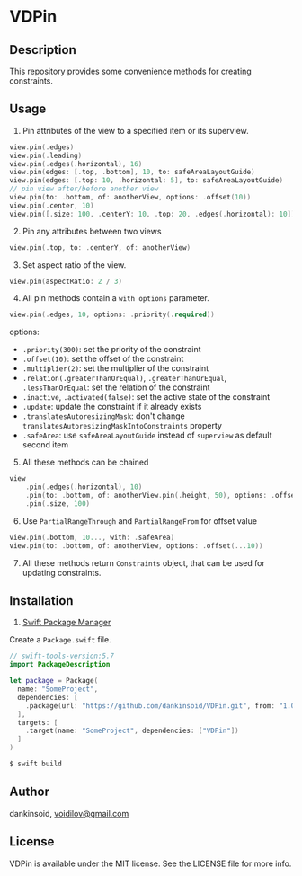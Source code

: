 # VDPin

## Description

This repository provides some convenience methods for creating constraints.


## Usage

1. Pin attributes of the view to a specified item or its superview.
```swift
view.pin(.edges)
view.pin(.leading)
view.pin(.edges(.horizontal), 16)
view.pin(edges: [.top, .bottom], 10, to: safeAreaLayoutGuide)
view.pin(edges: [.top: 10, .horizontal: 5], to: safeAreaLayoutGuide)
// pin view after/before another view
view.pin(to: .bottom, of: anotherView, options: .offset(10))
view.pin(.center, 10)
view.pin([.size: 100, .centerY: 10, .top: 20, .edges(.horizontal): 10])
```
2. Pin any attributes between two views
```swift
view.pin(.top, to: .centerY, of: anotherView)
```
3. Set aspect ratio of the view.
```swift
view.pin(aspectRatio: 2 / 3)
```
4. All pin methods contain a `with options` parameter.
```swift
view.pin(.edges, 10, options: .priority(.required))
```
options:
- `.priority(300)`: set the priority of the constraint
- `.offset(10)`: set the offset of the constraint
- `.multiplier(2)`: set the multiplier of the constraint
- `.relation(.greaterThanOrEqual)`, `.greaterThanOrEqual`, `.lessThanOrEqual`: set the relation of the constraint
- `.inactive`, `.activated(false)`: set the active state of the constraint
- `.update`: update the constraint if it already exists
- `.translatesAutoresizingMask`: don't change `translatesAutoresizingMaskIntoConstraints` property
- `.safeArea`: use `safeAreaLayoutGuide` instead of `superview` as default second item
5. All these methods can be chained
```swift
view
    .pin(.edges(.horizontal), 10)
    .pin(to: .bottom, of: anotherView.pin(.height, 50), options: .offset(20))
    .pin(.size, 100)
```
6. Use `PartialRangeThrough` and `PartialRangeFrom` for offset value
```swift
view.pin(.bottom, 10..., with: .safeArea)
view.pin(to: .bottom, of: anotherView, options: .offset(...10))
```
7. All these methods return `Constraints` object, that can be used for updating constraints.

 
## Installation
1. [Swift Package Manager](https://github.com/apple/swift-package-manager)

Create a `Package.swift` file.
```swift
// swift-tools-version:5.7
import PackageDescription

let package = Package(
  name: "SomeProject",
  dependencies: [
    .package(url: "https://github.com/dankinsoid/VDPin.git", from: "1.0.2")
  ],
  targets: [
    .target(name: "SomeProject", dependencies: ["VDPin"])
  ]
)
```
```ruby
$ swift build
```

## Author

dankinsoid, voidilov@gmail.com

## License

VDPin is available under the MIT license. See the LICENSE file for more info.
